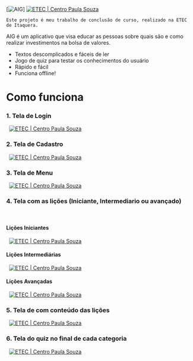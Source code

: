 

[![AIG](https://uploaddeimagens.com.br/images/001/715/840/full/aig-logo.jpg?1541707813)]
[![ETEC | Centro Paula Souza](https://uploaddeimagens.com.br/images/001/715/876/full/etec.jpg?1541708946)](https://www.cps.sp.gov.br) 

    Este projeto é meu trabalho de conclusão de curso, realizado na ETEC de Itaquera.
AIG é um aplicativo que visa educar as pessoas sobre quais são e como realizar investimentos na bolsa de valores.

  - Textos descomplicados e fáceis de ler
  - Jogo de quiz para testar os conhecimentos do usuário
  - Rápido e fácil
  - Funciona offline!



# Como funciona

### 1. Tela de Login
&nbsp;
[![ETEC | Centro Paula Souza](https://uploaddeimagens.com.br/images/001/715/853/full/login.jpeg?1541708225)](https://www.cps.sp.gov.br) 
&nbsp;
### 2. Tela de Cadastro
&nbsp;
[![ETEC | Centro Paula Souza](https://uploaddeimagens.com.br/images/001/715/948/full/45688007_2191957244406443_3021870420312719360_n.jpg?1541710884)](https://www.cps.sp.gov.br) 
&nbsp;
### 3. Tela de Menu
&nbsp;
[![ETEC | Centro Paula Souza](https://uploaddeimagens.com.br/images/001/715/854/full/categorias.jpeg?1541708297)](https://www.cps.sp.gov.br) 
&nbsp;
### 4. Tela com as lições (Iniciante, Intermediario ou avançado)
&nbsp;
#### Lições Iniciantes
&nbsp;
[![ETEC | Centro Paula Souza](https://uploaddeimagens.com.br/images/001/716/010/full/licaointermed.jpeg?1541713356)](https://www.cps.sp.gov.br) 
&nbsp;
&nbsp;
#### Lições Intermediárias 
&nbsp;
[![ETEC | Centro Paula Souza](https://uploaddeimagens.com.br/images/001/716/012/full/intermediario.jpeg?1541713365)](https://www.cps.sp.gov.br) 
&nbsp;
&nbsp;
#### Lições Avançadas
&nbsp;
[![ETEC | Centro Paula Souza](https://uploaddeimagens.com.br/images/001/716/013/full/avancado.jpeg?1541713366)](https://www.cps.sp.gov.br) 
&nbsp;
### 5. Tela de com conteúdo das lições
&nbsp;
[![ETEC | Centro Paula Souza](https://uploaddeimagens.com.br/images/001/715/856/full/licao.jpeg?1541708300)](https://www.cps.sp.gov.br) 
&nbsp;
### 6. Tela do quiz no final de cada categoria
&nbsp;
[![ETEC | Centro Paula Souza](https://uploaddeimagens.com.br/images/001/716/032/full/quiz.jpeg?1541714191)](https://www.cps.sp.gov.br) 
&nbsp;

